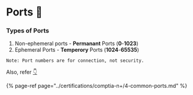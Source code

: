 # Ports 🧿

### Types of Ports

1. Non-ephemeral ports - **Permanant** Ports \(**0**-**1023**\)
2. Ephemeral Ports - **Temperory** Ports \(**1024**-**65535**\)

`Note: Port numbers are for connection, not security.`

Also, refer [👇](https://emojipedia.org/backhand-index-pointing-down/#:~:text=Backhand%20Index%20Pointing%20Down%20was,to%20Emoji%201.0%20in%202015.)

{% page-ref page="../certifications/comptia-n+/4-common-ports.md" %}

